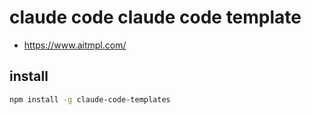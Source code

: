 # claude code claude code template

- https://www.aitmpl.com/

## install

```sh
npm install -g claude-code-templates
```
